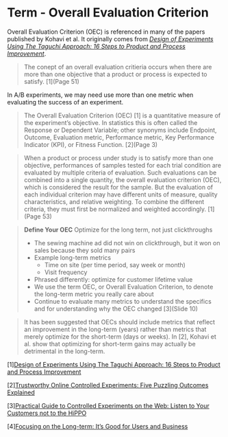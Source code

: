 # Term - Overall Evaluation Criterion

Overall Evaluation Criterion (OEC) is referenced in many of the papers published by Kohavi et al. It originally comes from *[Design of Experiments Using The Taguchi Approach: 16 Steps to Product and Process Improvement](https://books.google.com/books?id=6zq3c3FaCq8C&q=Overall+Evaluation+Criterion#v=snippet&q=Overall%20Evaluation%20Criterion&f=false)*.

> The conept of an overall evaluation critieria occurs when there are more than one objective that a product or process is expected to satisfy. [1](Page 51)

In A/B experiments, we may need use more than one metric when evaluating the success of an experiment.

> The Overall Evaluation Criterion (OEC) [1] is a quantitative measure of the experiment’s objective. In statistics this is often called the Response or Dependent Variable; other synonyms include Endpoint, Outcome, Evaluation metric, Performance metric, Key Performance Indicator (KPI), or Fitness Function. [2](Page 3)

> When a product or process under study is to satisfy more than one objective, performances of samples tested for each trial condition are evaluated by multiple criteria of evaluation. Such evaluations can be combined into a single quantity, the overall evaluation criterion (OEC), which is considered the result for the sample. But the evaluation of each individual criterion may have different units of measure, quality characteristics, and relative weighting. To combine the different criteria, they must first be normalized and weighted accordingly. [1](Page 53)

> **Define Your OEC**
> Optimize for the long term, not just clickthroughs
> * The sewing machine ad did not win on clickthrough, but it won on sales because they sold many pairs
> * Example long-term metrics
>     * Time on site (per time period, say week or month)
>     * Visit frequency
> * Phrased differently: optimize for customer lifetime value
> * We use the term OEC, or Overall Evaluation Criterion, to denote the long-term metric you really care about
> * Continue to evaluate many metrics to understand the specifics and for understanding why the OEC changed
> [3](Slide 10)


> It has been suggested that OECs should include metrics that reflect an improvement in the long-term (years) rather than metrics that merely optimize for the short-term (days or weeks). In [2], Kohavi et al. show that optimizing for short-term gains may actually be detrimental in the long-term.


[1][Design of Experiments Using The Taguchi Approach: 16 Steps to Product and Process Improvement](https://books.google.com/books?id=6zq3c3FaCq8C&q=Overall+Evaluation+Criterion#v=snippet&q=Overall%20Evaluation%20Criterion&f=false)

[2][Trustworthy Online Controlled Experiments: Five Puzzling Outcomes Explained](http://www.exp-platform.com/Documents/puzzlingOutcomesInControlledExperiments.pdf)

[3][Practical Guide to Controlled Experiments on the Web: Listen to Your Customers not to the HiPPO](http://www.exp-platform.com/Documents/controlledExperimentsHippoEbay.pdf)

[4][Focusing on the Long-term: It’s Good for Users and Business](https://static.googleusercontent.com/media/research.google.com/en//pubs/archive/43887.pdf)
